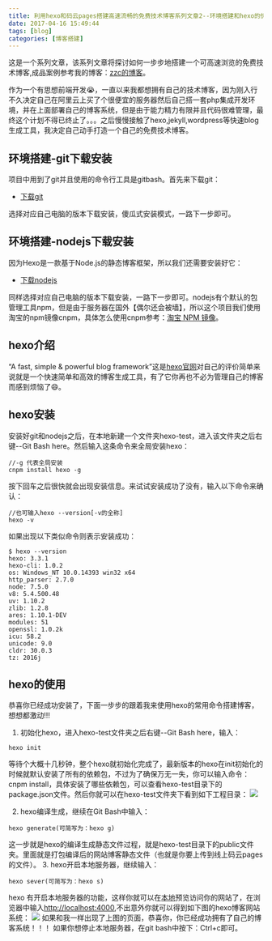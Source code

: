 ```yaml
---
title: 利用hexo和码云pages搭建高速流畅的免费技术博客系列文章2--环境搭建和hexo的价绍与使用
date: 2017-04-16 15:49:44
tags: [blog]
categories: [博客搭建]
---
```

这是一个系列文章，该系列文章将探讨如何一步步地搭建一个可高速浏览的免费技术博客,成品案例参考我的博客：[zzc的博客](http://ajaxzheng.oschina.io/)。
<!-- more -->
作为一个有思想前端开发😭，一直以来我都想拥有自己的技术博客，因为刚入行不久决定自己在阿里云上买了个很便宜的服务器然后自己搭一套php集成开发环境，并在上面部署自己的博客系统，但是由于能力精力有限并且代码很难管理，最终这个计划不得已终止了。。。之后慢慢接触了hexo,jekyll,wordpress等快速blog生成工具，我决定自己动手打造一个自己的免费技术博客。
## 环境搭建-git下载安装
项目中用到了git并且使用的命令行工具是gitbash。首先来下载git：
* [下载git](https://git-scm.com/downloads)

选择对应自己电脑的版本下载安装，傻瓜式安装模式，一路下一步即可。

## 环境搭建-nodejs下载安装
因为Hexo是一款基于Node.js的静态博客框架，所以我们还需要安装好它：
* [下载nodejs](https://nodejs.org/en/download/)

同样选择对应自己电脑的版本下载安装，一路下一步即可。nodejs有个默认的包管理工具npm，但是由于服务器在国外【偶尔还会被墙】，所以这个项目我们使用淘宝的npm镜像cnpm，具体怎么使用cnpm参考：[淘宝 NPM 镜像](http://npm.taobao.org/)。

## hexo介绍
“A fast, simple & powerful blog framework”这是[hexo官网](https://hexo.io/)对自己的评价简单来说就是一个快速简单和高效的博客生成工具，有了它你再也不必为管理自己的博客而感到烦恼了😄。

## hexo安装
安装好git和nodejs之后，在本地新建一个文件夹hexo-test，进入该文件夹之后右键--Git Bash here。然后输入这条命令来全局安装hexo：
```
//-g 代表全局安装
cnpm install hexo -g

```
按下回车之后很快就会出现安装信息。来试试安装成功了没有，输入以下命令来确认：
```
//也可输入hexo --version[-v的全称]
hexo -v

```
如果出现以下类似命令则表示安装成功：
```
$ hexo --version
hexo: 3.3.1
hexo-cli: 1.0.2
os: Windows_NT 10.0.14393 win32 x64
http_parser: 2.7.0
node: 7.5.0
v8: 5.4.500.48
uv: 1.10.2
zlib: 1.2.8
ares: 1.10.1-DEV
modules: 51
openssl: 1.0.2k
icu: 58.2
unicode: 9.0
cldr: 30.0.3
tz: 2016j
```

## hexo的使用
恭喜你已经成功安装了，下面一步步的跟着我来使用hexo的常用命令搭建博客，想想都激动!!!
1. 初始化hexo，进入hexo-test文件夹之后右键--Git Bash here，输入：
```
hexo init

```
等待个大概十几秒钟，整个hexo就初始化完成了，最新版本的hexo在init初始化的时候就默认安装了所有的依赖包，不过为了确保万无一失，你可以输入命令：cnpm install，具体安装了哪些依赖包，可以查看hexo-test目录下的package.json文件。然后你就可以在hexo-test文件夹下看到如下工程目录：
![](http://omqvgxrwm.bkt.clouddn.com/1.jpg)

2. hexo编译生成，继续在Git Bash中输入：
```
hexo generate(可简写为：hexo g)
```
这一步就是hexo的编译生成静态文件过程，就是hexo-test目录下的public文件夹。里面就是打包编译后的网站博客静态文件（也就是你要上传到线上码云pages的文件）。
3. hexo开启本地服务器，继续输入：
```
hexo sever(可简写为：hexo s)
```
hexo 有开启本地服务器的功能，这样你就可以在[本地](http://localhost:4000)预览访问你的网站了，在浏览器中输入[http://localhost:4000](http://localhost:4000),不出意外你就可以得到如下图的hexo博客网站系统：
![](http://omqvgxrwm.bkt.clouddn.com/2.jpg)
如果和我一样出现了上图的页面，恭喜你，你已经成功拥有了自己的博客系统！！！
如果你想停止本地服务器，在git bash中按下：Ctrl+c即可。
